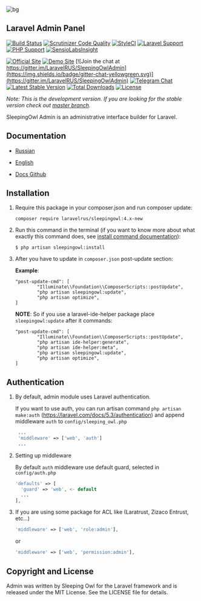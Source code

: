 ![bg](https://image.ibb.co/m7Bx0F/12.png)

## Laravel Admin Panel

[![Build Status](https://travis-ci.org/LaravelRUS/SleepingOwlAdmin.svg?branch=development)](https://travis-ci.org/LaravelRUS/SleepingOwlAdmin)
[![Scrutinizer Code Quality](https://scrutinizer-ci.com/g/LaravelRUS/SleepingOwlAdmin/badges/quality-score.png?b=development)](https://scrutinizer-ci.com/g/LaravelRUS/SleepingOwlAdmin/?branch=development)
[![StyleCI](https://styleci.io/repos/52141393/shield?branch=development)](https://styleci.io/repos/52141393)
[![Laravel Support](https://img.shields.io/badge/Laravel-5.5--5.6-brightgreen.svg)]()
[![PHP Support](https://img.shields.io/badge/PHP-7.x-brightgreen.svg)]()
[![SensioLabsInsight](https://insight.sensiolabs.com/projects/5906214c-a896-432c-ac24-b28144d6af1b/mini.png)](https://insight.sensiolabs.com/projects/5906214c-a896-432c-ac24-b28144d6af1b)

[![Official Site](https://img.shields.io/badge/official-site-blue.svg)](https://sleepingowl.ru)
[![Demo Site](https://img.shields.io/badge/demo-site-blue.svg)](https://demo.sleepingowl.ru)
[![Join the chat at https://gitter.im/LaravelRUS/SleepingOwlAdmin](https://img.shields.io/badge/gitter-chat-yellowgreen.svg)](https://gitter.im/LaravelRUS/SleepingOwlAdmin)
[![Telegram Chat](https://img.shields.io/badge/telegram-chat-blue.svg)](https://t.me/prtcls)
[![Latest Stable Version](https://poser.pugx.org/laravelrus/sleepingowl/v/stable)](https://packagist.org/packages/laravelrus/sleepingowl)
[![Total Downloads](https://poser.pugx.org/laravelrus/sleepingowl/downloads)](https://packagist.org/packages/laravelrus/sleepingowl)
[![License](https://poser.pugx.org/laravelrus/sleepingowl/license)](https://packagist.org/packages/laravelrus/sleepingowl)

*Note: This is the development version. If you are looking for the stable version check out [master branch](https://github.com/LaravelRUS/SleepingOwlAdmin).*

SleepingOwl Admin is an administrative interface builder for Laravel.


## Documentation

* [Russian](http://sleepingowladmin.ru/docs)
* [English](http://en.sleepingowladmin.ru/docs)


* [Docs Github](https://github.com/SleepingOwlAdmin/docs)


## Installation

 1. Require this package in your composer.json and run composer update:

  	`composer require laravelrus/sleepingowl:4.x-new`
    

 2. Run this command in the terminal (if you want to know more about what exactly this command does, see [install command documentation](https://en.sleepingowladmin.ru/docs/installation)):

    ```
    $ php artisan sleepingowl:install
    ```
 3. After you have to update in `composer.json` post-update section:
    
    __Example__:
    ```
	"post-update-cmd": [
            "Illuminate\\Foundation\\ComposerScripts::postUpdate",
            "php artisan sleepingowl:update",
            "php artisan optimize",
    ]
    ```
    __NOTE__: So if you use a laravel-ide-helper package place `sleepingowl:update` after it commands:
    ```
	"post-update-cmd": [
            "Illuminate\\Foundation\\ComposerScripts::postUpdate",
            "php artisan ide-helper:generate",
            "php artisan ide-helper:meta",
            "php artisan sleepingowl:update",
            "php artisan optimize",
    ]
    ```
    

## Authentication
   
1. By default, admin module uses Laravel authentication.

   If you want to use auth, you can run artisan command `php artisan make:auth` (https://laravel.com/docs/5.3/authentication) 
and append middleware `auth` to `config/sleeping_owl.php` 

   ```php
    ...
    'middleware' => ['web', 'auth']
    ...
    ```


2. Setting up middleware

   By default `auth` middleware use default guard, selected in `config/auth.php`
  
    ```php
    'defaults' => [
      'guard' => 'web', <- default
      ...
    ],
    ```
  
  3. If you are using some package for ACL like (Laratrust, Zizaco Entrust, etc...)
  
      ```php
      'middleware' => ['web', 'role:admin'],
      ```
      or
      ```php
      'middleware' => ['web', 'permission:admin'],
      ```

## Copyright and License

Admin was written by Sleeping Owl for the Laravel framework and is released under the MIT License. 
See the LICENSE file for details.
